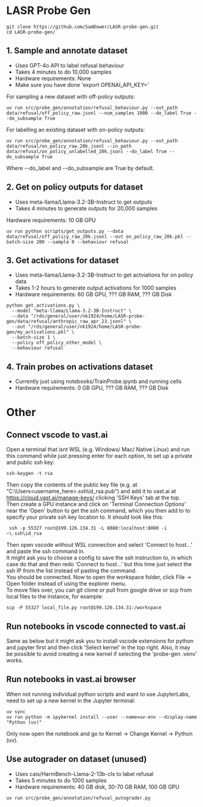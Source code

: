 # LASR Probe Gen

```
git clone https://github.com/SamDower/LASR-probe-gen.git
cd LASR-probe-gen/
```


## 1. Sample and annotate dataset

- Uses GPT-4o API to label refusal behaviour
- Takes 4 minutes to do 10,000 samples
- Hardware requirements: None
- Make sure you have done 'export OPENAI_API_KEY=<key>'

For sampling a new dataset with off-policy outputs:
```
uv run src/probe_gen/annotation/refusal_behaviour.py --out_path data/refusal/off_policy_raw.jsonl --num_samples 1000 --do_label True --do_subsample True
```
For labelling an existing dataset with on-policy outputs:
```
uv run src/probe_gen/annotation/refusal_behaviour.py --out_path data/refusal/on_policy_raw_20k.jsonl --in_path data/refusal/on_policy_unlabelled_20k.jsonl --do_label True --do_subsample True
```
Where --do_label and --do_subsample are True by default.


## 2. Get on policy outputs for dataset

- Uses meta-llama/Llama-3.2-3B-Instruct to get outputs
- Takes 4 minutes to generate outputs for 20,000 samples

Hardware requirements: 10 GB GPU

```
uv run python scripts/get_outputs.py --data data/refusal/off_policy_raw_20k.jsonl --out on_policy_raw_20k.pkl --batch-size 200 --sample 0 --behaviour refusal

```


## 3. Get activations for dataset

- Uses meta-llama/Llama-3.2-3B-Instruct to get actviations for on policy data
- Takes 1-2 hours to generate output activations for 1000 samples
- Hardware requirements: 60 GB GPU, ??? GB RAM, ??? GB Disk

```
python get_activations.py \
  --model "meta-llama/Llama-3.2-3B-Instruct" \
  --data "/rds/general/user/nk1924/home/LASR-probe-gen/data/refusal/anthropic_raw_apr_23.jsonl" \
  --out "/rds/general/user/nk1924/home/LASR-probe-gen/my_activations.pkl" \
  --batch-size 1 \
  --policy off_policy_other_model \
  --behaviour refusal
```

## 4. Train probes on activations dataset
- Currently just using notebooks/TrainProbe.ipynb and running cells
- Hardware requirements: 0 GB GPU, ??? GB RAM, ??? GB Disk


# Other
## Connect vscode to vast.ai
Open a terminal that isnt WSL (e.g. Windows/ Mac/ Native Linux) and run this command while just pressing enter for each option, to set up a private and public ssh key:
```
ssh-keygen -t rsa
```
Then copy the contents of the public key file (e.g. at "C:\Users\<username_here>\.ssh\id_rsa.pub") and add it to vast.ai at https://cloud.vast.ai/manage-keys/ clicking 'SSH Keys' tab at the top.\
Then create a GPU instance and click on 'Terminal Connection Options' near the 'Open' button to get the ssh command, which you then add to to specify your private ssh key location to. It should look like this:
```
 ssh -p 55327 root@199.126.134.31 -L 8080:localhost:8080 -i ~\.ssh\id_rsa
 ```
Then open vscode without WSL connection and select 'Connect to host...' and paste the ssh command in. \
It might ask you to choose a config to save the ssh instruction to, in which case do that and then redo 'Connect to host...' but this time just select the ssh IP from the list instead of pasting the command. \
You should be connected. Now to open the workspace folder, click File → Open folder instead of using the explorer menu. \
To move files over, you can git clone or pull from google drive or scp from local files to the instance, for example:
```
scp -P 55327 local_file.py root@199.126.134.31:/workspace
```


## Run notebooks in vscode connected to vast.ai
Same as below but it might ask you to install vscode extensions for python and jupyter first and then click 'Select kernel' in the top right. Also, it may be possible to avoid creating a new kernel if selecting the 'probe-gen .venv' works.


## Run notebooks in vast.ai browser
When not running individual python scripts and want to use JupyterLabs, need to set up a new kernel in the Jupyter terminal:
```
uv sync
uv run python -m ipykernel install --user --name=uv-env --display-name "Python (uv)"
```
Only now open the notebook and go to Kernel → Change Kernel → Python (uv).


## Use autograder on dataset (unused)

- Uses cais/HarmBench-Llama-2-13b-cls to label refusal
- Takes 5 minutes to do 1000 samples
- Hardware requirements: 40 GB disk, 30-70 GB RAM, 100 GB GPU

```
uv run src/probe_gen/annotation/refusal_autograder.py
```
